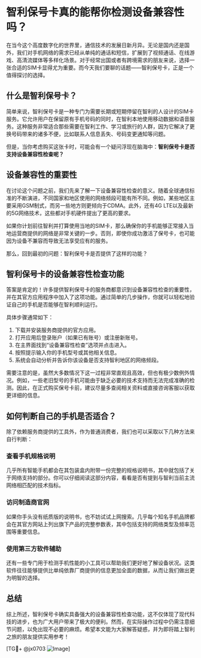 # 智利保号卡真的能帮你检测设备兼容性吗？

在当今这个高度数字化的世界里，通信技术的发展日新月异。无论是国内还是国外，我们对手机网络的需求已经从单纯的通话和短信，扩展到了视频通话、在线游戏、高清流媒体等多样化场景。对于经常出国或者有跨境需求的朋友来说，选择一张合适的SIM卡显得尤为重要。而今天我们要聊的话题——智利保号卡，正是一个值得探讨的选择。

## 什么是智利保号卡？

简单来说，智利保号卡是一种专门为需要长期或短期停留在智利的人设计的SIM卡服务。它允许用户在保留原有手机号码的同时，在智利本地使用移动数据和语音服务。这种服务非常适合那些需要在智利工作、学习或旅行的人群，因为它解决了更换号码带来的诸多不便，比如联系人信息丢失、号码变更通知等问题。

但是，当你考虑购买这张卡时，可能会有一个疑问浮现在脑海中：**智利保号卡是否支持设备兼容性检查呢？**

## 设备兼容性的重要性

在讨论这个问题之前，我们先来了解一下设备兼容性检查的意义。随着全球通信标准的不断演进，不同国家和地区使用的网络频段可能有所不同。例如，某些地区主要采用GSM制式，而另一些地方则更倾向于CDMA。此外，还有4G LTE以及最新的5G网络技术，这些都对手机硬件提出了更高的要求。

如果你计划前往智利并打算使用当地的SIM卡，那么确保你的手机能够正常接入当地运营商提供的网络是非常关键的一步。否则，即使你成功激活了保号卡，也可能因为设备不兼容而导致无法享受应有的服务。

那么，回到最初的问题：智利保号卡是否提供了这样的功能？

## 智利保号卡的设备兼容性检查功能

答案是肯定的！许多提供智利保号卡的服务商都意识到设备兼容性检查的重要性，并在其官方应用程序中加入了这项功能。通过简单的几步操作，你就可以轻松地验证自己的手机是否能够在智利顺利运行。

具体步骤通常如下：
1. 下载并安装服务商提供的官方应用。
2. 打开应用后登录账户（如果已有账号）或注册新账号。
3. 在主界面找到“设备兼容性检查”选项并点击进入。
4. 按照提示输入你的手机型号或其他相关信息。
5. 系统会自动分析并告诉你该设备是否支持智利地区的网络频段。

需要注意的是，虽然大多数情况下这一过程非常直观且高效，但也有极少数例外情况。例如，一些老旧型号的手机可能由于缺乏必要的技术支持而无法完成准确的检测。因此，在正式购买保号卡前，建议尽量多查阅相关资料或直接咨询客服以获取更详细的信息。

## 如何判断自己的手机是否适合？

除了依赖服务商提供的工具外，作为普通消费者，我们也可以采取以下几种方法来自行判断：

### 查看手机规格说明
几乎所有智能手机都会在其包装盒内附带一份完整的规格说明书，其中就包括了关于网络支持的部分。你可以仔细阅读这部分内容，看看是否有提到与智利当前主流网络相匹配的技术指标。

### 访问制造商官网
如果你手头没有纸质版的说明书，也不妨试试上网搜索。几乎每个知名手机品牌都会在其官方网站上列出旗下产品的完整参数表，其中包括支持的网络类型及频率范围等重要信息。

### 使用第三方软件辅助
还有一些专门用于检测手机性能的小工具可以帮助我们更好地了解设备状况。这类软件往往能够提供比单纯依靠厂商提供的信息更加全面的数据，从而让我们做出更为明智的选择。

## 总结

综上所述，智利保号卡确实具备强大的设备兼容性检查功能，这不仅体现了现代科技的进步，也为广大用户带来了极大的便利。然而，在实际操作过程中仍需注意细节问题，以免出现不必要的麻烦。希望本文能为大家解答疑惑，并为即将踏上智利之旅的朋友提供实用参考！

[TG💪+ @jx0703 ![Image](https://github.com/user-attachments/assets/dbca1d08-cadb-493c-b0ec-ad6f7a83f270)]